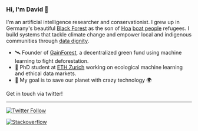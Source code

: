 ### Hi, I'm David 👋

I'm an artificial intelligence researcher and conservationist. I grew up in Germany's beautiful [Black Forest](https://en.wikipedia.org/wiki/Black_Forest) as the son of [Hoa](https://en.wikipedia.org/wiki/Hoa_people) [boat people](https://en.wikipedia.org/wiki/Vietnamese_boat_people) refugees. I build systems that tackle climate change and empower local and indigenous communities through [data dignity](https://www.radicalxchange.org/concepts/data-dignity/).

- 🛰 Founder of [GainForest](https://gainforest.net/#/), a decentralized green fund using machine learning to fight deforestation.
- 🔭 PhD student at [ETH Zurich](https://ethz.ch) working on ecological machine learning and ethical data markets.
- 🌱 My goal is to save our planet with crazy technology 🌍

Get in touch via twitter!

---
[![Twitter Follow](https://img.shields.io/twitter/follow/dwddao?label=Follow&style=social)](https://twitter.com/dwddao)

[![Stackoverflow](https://stackexchange.com/users/flair/5678345.png)](https://stackexchange.com/users/5678345/david-dao)

